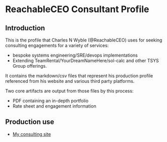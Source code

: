 # ReachableCEO Consultant Profile


## Introduction

This is the profile that Charles N Wyble (@ReachableCEO) uses for seeking consulting engagements for a variety of services:

- bespoke systems engineering/SRE/devops implementations
- Extending TeamRental/YourDreamNameHere/sol-calc and other TSYS Group offerings.

It contains the markdown/csv files that represent his production profile referenced from his website and various third party platforms.

Two core artifacts are output from those files by this process:

- PDF containing an in-depth portfolio
- Rate sheet and engagement information

## Production use

- [My consulting site](https://consulting.reachableceo.com)

